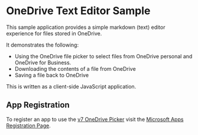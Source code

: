 # OneDrive Text Editor Sample

This sample application provides a simple markdown (text) editor experience
for files stored in OneDrive.

It demonstrates the following:
* Using the OneDrive file picker to select files from OneDrive personal and OneDrive for Business.
* Downloading the contents of a file from OneDrive
* Saving a file back to OneDrive

This is written as a client-side JavaScript application.


## App Registration

To register an app to use the [v7 OneDrive Picker](https://dev.onedrive.com/sdk/js-v7/js-picker-overview.htm) visit
the [Microsoft Apps Registration Page](https://apps.dev.microsoft.com).
